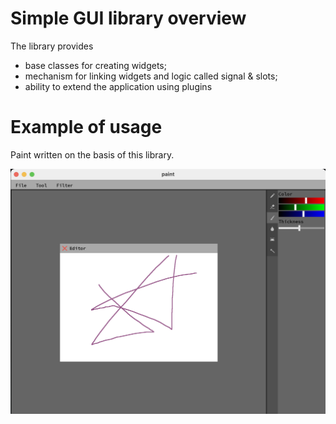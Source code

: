 # Simple GUI library overview #

The library provides  
- base classes for creating widgets;
- mechanism for linking widgets and logic called signal & slots;
- ability to extend the application using plugins

# Example of usage #

Paint written on the basis of this library.

![graph1](screenshots/screenshot.png)